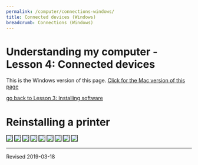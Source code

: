```yaml
---
permalink: /computer/connections-windows/
title: Connected devices (Windows)
breadcrumb: Connections (Windows)
---
```


# Understanding my computer - Lesson 4: Connected devices

This is the Windows version of this page.  [Click for the Mac version of this page](../connections-mac/)

[go back to Lesson 3: Installing software](../installation-windows/)

# Reinstalling a printer

<img src="../images-4-pc/devices-option.png" style="border:1px solid black">

<img src="../images-4-pc/printer-options.png" style="border:1px solid black">

<img src="../images-4-pc/remove-printer.png" style="border:1px solid black">

<img src="../images-4-pc/add-printer-options.png" style="border:1px solid black">

<img src="../images-4-pc/add-device.png" style="border:1px solid black">

<img src="../images-4-pc/searching.png" style="border:1px solid black">

<img src="../images-4-pc/found-printer.png" style="border:1px solid black">

<img src="../images-4-pc/add-device.png" style="border:1px solid black">

<img src="../images-4-pc/printer-ready.png" style="border:1px solid black">


----
Revised 2019-03-18
